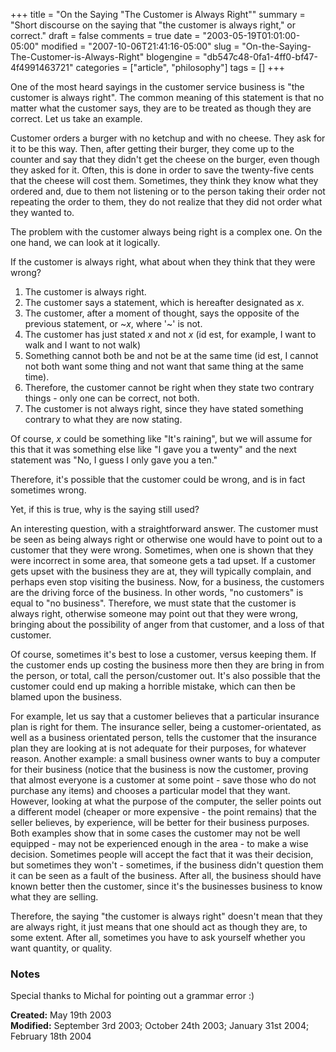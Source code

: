 +++
title = "On the Saying "The Customer is Always Right""
summary = "Short discourse on the saying that "the customer is always right," or correct."
draft = false
comments = true
date = "2003-05-19T01:01:00-05:00"
modified = "2007-10-06T21:41:16-05:00"
slug = "On-the-Saying-The-Customer-is-Always-Right"
blogengine = "db547c48-0fa1-4ff0-bf47-4f4991463721"
categories = ["article", "philosophy"]
tags = []
+++

<p>
One of the most heard sayings in the customer service business is &quot;the customer is always right&quot;. The common meaning of this statement is that no matter what the customer says, they are to be treated as though they are correct. Let us take an example.
</p>
<p>
Customer orders a burger with no ketchup and with no cheese. They ask for it to be this way. Then, after getting their burger, they come up to the counter and say that they didn&#39;t get the cheese on the burger, even though they asked for it. Often, this is done in order to save the twenty-five cents that the cheese will cost them. Sometimes, they think they know what they ordered and, due to them not listening or to the person taking their order not repeating the order to them, they do not realize that they did not order what they wanted to.
</p>
<p>
The problem with the customer always being right is a complex one. On the one hand, we can look at it logically.
</p>
<p>
If the customer is always right, what about when they think that they were wrong?
</p>
<ol>
	<li>The customer is always right.</li>
	<li>The customer says a statement, which is hereafter designated as <em>x</em>.</li>
	<li>The customer, after a moment of thought, says the opposite of the previous statement, or ~<em>x</em>, where &#39;~&#39; is not.</li>
	<li>The customer has just stated <em>x</em> and not <em>x</em> (id est, for example, I want to walk and I want to not walk)</li>
	<li>Something cannot both be and not be at the same time (id est, I cannot not both want some thing and not want that same thing at the same time).</li>
	<li>Therefore, the customer cannot be right when they state two contrary things - only one can be correct, not both.</li>
	<li>The customer is not always right, since they have stated something contrary to what they are now stating.</li>
</ol>
<p>
Of course, <em>x</em> could be something like &quot;It&#39;s raining&quot;, but we will assume for this that it was something else like &quot;I gave you a twenty&quot; and the next statement was &quot;No, I guess I only gave you a ten.&quot;
</p>
<p>
Therefore, it&#39;s possible that the customer could be wrong, and is in fact sometimes wrong.
</p>
<p>
Yet, if this is true, why is the saying still used?
</p>
<p>
An interesting question, with a straightforward answer. The customer must be seen as being always right or otherwise one would have to point out to a customer that they were wrong. Sometimes, when one is shown that they were incorrect in some area, that someone gets a tad upset. If a customer gets upset with the business they are at, they will typically complain, and perhaps even stop visiting the business. Now, for a business, the customers are the driving force of the business. In other words, &quot;no customers&quot; is equal to &quot;no business&quot;. Therefore, we must state that the customer is always right, otherwise someone may point out that they were wrong, bringing about the possibility of anger from that customer, and a loss of that customer.
</p>
<p>
Of course, sometimes it&#39;s best to lose a customer, versus keeping them. If the customer ends up costing the business more then they are bring in from the person, or total, call the person/customer out. It&#39;s also possible that the customer could end up making a horrible mistake, which can then be blamed upon the business.
</p>
<p>
For example, let us say that a customer believes that a particular insurance plan is right for them. The insurance seller, being a customer-orientated, as well as a business orientated person, tells the customer that the insurance plan they are looking at is not adequate for their purposes, for whatever reason. Another example: a small business owner wants to buy a computer for their business (notice that the business is now the customer, proving that almost everyone is a customer at some point - save those who do not purchase any items) and chooses a particular model that they want. However, looking at what the purpose of the computer, the seller points out a different model (cheaper or more expensive - the point remains) that the seller believes, by experience, will be better for their business purposes. Both examples show that in some cases the customer may not be well equipped - may not be experienced enough in the area - to make a wise decision. Sometimes people will accept the fact that it was their decision, but sometimes they won&#39;t - sometimes, if the business didn&#39;t question them it can be seen as a fault of the business. After all, the business should have known better then the customer, since it&#39;s the businesses business to know what they are selling.
</p>
<p>
Therefore, the saying &quot;the customer is always right&quot; doesn&#39;t mean that they are always right, it just means that one should act as though they are, to some extent. After all, sometimes you have to ask yourself whether you want quantity, or quality.
</p>
<h3>Notes</h3>
<p>
Special thanks to Michal for pointing out a grammar error :)
</p>
<p>
<strong>Created:</strong> May 19th 2003<br />
<strong>Modified:</strong> September 3rd 2003; October 24th 2003; January 31st 2004; February 18th 2004
</p>

